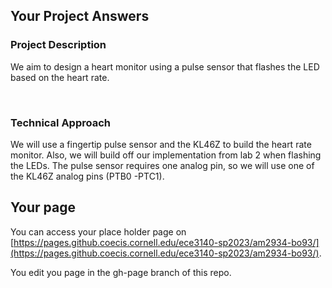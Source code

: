 ## Your Project Answers

### Project Description

We aim to design a heart monitor using a pulse sensor that flashes the LED based on the heart rate.

 
### Technical Approach

We will use a fingertip pulse sensor and the KL46Z to build the heart rate monitor. Also, we will build off our implementation from lab 2 when flashing the LEDs. The pulse sensor requires one analog pin, so we will use one of the KL46Z analog pins (PTB0 -PTC1).
## Your page
You can access your place holder page on [https://pages.github.coecis.cornell.edu/ece3140-sp2023/am2934-bo93/](https://pages.github.coecis.cornell.edu/ece3140-sp2023/am2934-bo93/).

You edit you page in the gh-page branch of this repo.